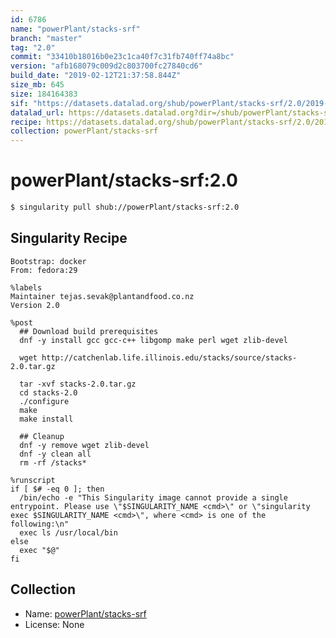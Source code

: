 ```yaml
---
id: 6786
name: "powerPlant/stacks-srf"
branch: "master"
tag: "2.0"
commit: "33410b18016b0e23c1ca40f7c31fb740ff74a8bc"
version: "afb168079c009d2c803700fc27840cd6"
build_date: "2019-02-12T21:37:58.844Z"
size_mb: 645
size: 184164383
sif: "https://datasets.datalad.org/shub/powerPlant/stacks-srf/2.0/2019-02-12-33410b18-afb16807/afb168079c009d2c803700fc27840cd6.simg"
datalad_url: https://datasets.datalad.org?dir=/shub/powerPlant/stacks-srf/2.0/2019-02-12-33410b18-afb16807/
recipe: https://datasets.datalad.org/shub/powerPlant/stacks-srf/2.0/2019-02-12-33410b18-afb16807/Singularity
collection: powerPlant/stacks-srf
---
```


# powerPlant/stacks-srf:2.0

```bash
$ singularity pull shub://powerPlant/stacks-srf:2.0
```

## Singularity Recipe

```singularity
Bootstrap: docker
From: fedora:29

%labels
Maintainer tejas.sevak@plantandfood.co.nz
Version 2.0

%post
  ## Download build prerequisites
  dnf -y install gcc gcc-c++ libgomp make perl wget zlib-devel

  wget http://catchenlab.life.illinois.edu/stacks/source/stacks-2.0.tar.gz

  tar -xvf stacks-2.0.tar.gz
  cd stacks-2.0
  ./configure
  make
  make install
  
  ## Cleanup
  dnf -y remove wget zlib-devel
  dnf -y clean all
  rm -rf /stacks*

%runscript
if [ $# -eq 0 ]; then
  /bin/echo -e "This Singularity image cannot provide a single entrypoint. Please use \"$SINGULARITY_NAME <cmd>\" or \"singularity exec $SINGULARITY_NAME <cmd>\", where <cmd> is one of the following:\n"
  exec ls /usr/local/bin
else
  exec "$@"
fi
```

## Collection

 - Name: [powerPlant/stacks-srf](https://github.com/powerPlant/stacks-srf)
 - License: None


